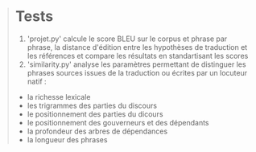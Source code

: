 > # Tests
> 1. 'projet.py' calcule le score BLEU sur le corpus et phrase par phrase, la distance d'édition entre les hypothèses de traduction et les références et compare les résultats en standartisant les scores
> 2. 'similarity.py' analyse les paramètres permettant de distinguer les phrases sources issues de la traduction ou écrites par un locuteur natif : 
> - la richesse lexicale
> - les trigrammes des parties du discours
> - le positionnement des parties du dicours
> - le positionnement des gouverneurs et des dépendants
> - la profondeur des arbres de dépendances
> - la longueur des phrases



